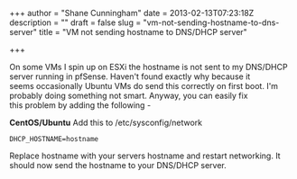 +++
author = "Shane Cunningham"
date = 2013-02-13T07:23:18Z
description = ""
draft = false
slug = "vm-not-sending-hostname-to-dns-server"
title = "VM not sending hostname to DNS/DHCP server"

+++


On some VMs I spin up on ESXi the hostname is not sent to my DNS/DHCP server running in pfSense. Haven't found exactly why because it seems occasionally Ubuntu VMs do send this correctly on first boot. I'm probably doing something not smart. Anyway, you can easily fix this problem by adding the following -

<strong>CentOS/Ubuntu</strong>
Add this to /etc/sysconfig/network

<pre><code>DHCP_HOSTNAME=hostname</code></pre>
Replace hostname with your servers hostname and restart networking. It should now send the hostname to your DNS/DHCP server.